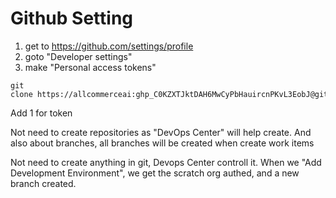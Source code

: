 # Github Setting


1. get to https://github.com/settings/profile 
2. goto "Developer settings"
3. make "Personal access tokens"

```
git clone https://allcommerceai:ghp_C0KZXTJktDAH6MwCyPbHauircnPKvL3EobJ@github.com/allcommerceai/pccwdemo

```

Add 1 for token

Not need to create repositories as "DevOps Center" will help create.
And also about branches, all branches will be created when create work items 


Not need to create anything in git, Devops Center controll it. 
When we "Add Development Environment", we get the scratch org authed, and a new branch created.



